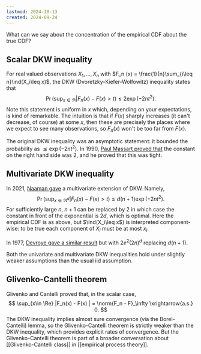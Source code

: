 ```yaml
---
lastmod: 2024-10-13
created: 2024-09-24
---
```


What can we say about the concentration of the empirical CDF about the true CDF? 

## Scalar DKW inequality 
For real valued observations $X_1, \dots, X_n$ with $F_n (x) = \frac{1}{n}\sum_{i\leq n}\ind(X_i\leq x)$, the DKW (Dvoretzky-Kiefer-Wolfowitz) inequality states that 
$$
\Pr\left(\sup_{x\in\Re} |F_n(x) - F(x) > t\right) \leq 2\exp(-2nt^2).
$$
Note this statement is uniform in $x$ which, depending on your expectations, is kind of remarkable. The intuition is that if $F(x)$ sharply increases (it can't decrease, of course) at some $x$, then these are precisely the places where we expect to see many observations, so $F_n(x)$ won't be too far from $F(x)$. 

The original DKW inequality was an asymptotic statement: it bounded the probability as $\lesssim \exp(-2nt^2)$. In 1990, [Paul Massart proved that](https://www.jstor.org/stable/2244426) the constant on the right hand side was 2, and he proved that this was tight.  

## Multivariate DKW inequality 
In 2021, [Naaman gave](https://www.sciencedirect.com/science/article/pii/S016771522100050X) a multivariate extension of DKW. Namely, 
$$
\Pr\left(\sup_{x\in\Re^d} |F_n(x) - F(x) > t\right) \leq d(n+1)\exp(-2nt^2).
$$
For sufficiently large $n$, $n+1$ can be replaced by $2$ in which case the constant in front of the exponential is $2d$, which is optimal. Here the empirical CDF is as above, but $\ind(X_i\leq x$) is interpreted component-wise: to be true each component of $X_i$ must be at most $x_i$. 

In 1977, [Devroye gave a similar result](https://core.ac.uk/download/pdf/81205834.pdf) but with $2e^2(2n)^d$ replacing $d(n+1)$. 

Both the univariate and multivariate DKW inequalities hold under slightly weaker assumptions than the usual iid assumption.  

## Glivenko-Cantelli theorem 
Glivenko and Cantelli proved that, in the scalar case,  
$$
\sup_{x\in \Re} |F_n(x) - F(x) | = \norm{F_n - F}_\infty \xrightarrow{a.s.} 0.
$$
The DKW inequality implies almost sure convergence (via the Borel-Cantelli) lemma, so the Glivenko-Cantelli theorem is strictly weaker than the DKW inequality, which provides explicit rates of convergence. But the Glivenko-Cantelli theorem is part of a broader conversation about [[Glivenko-Cantelli class]] in [[empirical process theory]]. 

